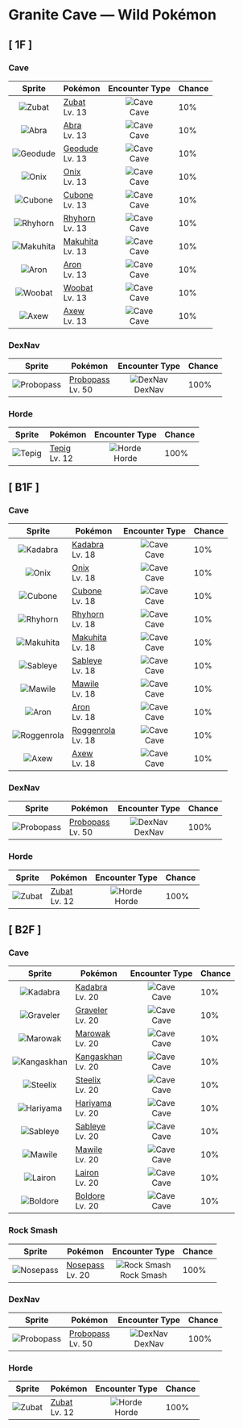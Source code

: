 # Granite Cave — Wild Pokémon

## [ 1F ]

### Cave

| Sprite | Pokémon | Encounter Type | Chance |
|:------:|---------|:--------------:|--------|
| ![Zubat](../../assets/sprites/zubat/front.gif "Zubat: Zubat avoids sunlight because exposure causes it to become unhealthy. During the daytime, it stays in caves or under the eaves of old houses, sleeping while hanging upside down.") | [Zubat](../../pokemon/zubat.md/)<br>Lv. 13 | ![Cave](../../assets/encounter_types/cave.png "Cave")<br>Cave | 10% |
| ![Abra](../../assets/sprites/abra/front.gif "Abra: Abra needs to sleep for eighteen hours a day. If it doesn’t, this Pokémon loses its ability to use telekinetic powers. If it is attacked, Abra escapes using Teleport while it is still sleeping.") | [Abra](../../pokemon/abra.md/)<br>Lv. 13 | ![Cave](../../assets/encounter_types/cave.png "Cave")<br>Cave | 10% |
| ![Geodude](../../assets/sprites/geodude/front.gif "Geodude: When Geodude sleeps deeply, it buries itself halfway into the ground. It will not awaken even if hikers step on it unwittingly. In the morning, this Pokémon rolls downhill in search of food.") | [Geodude](../../pokemon/geodude.md/)<br>Lv. 13 | ![Cave](../../assets/encounter_types/cave.png "Cave")<br>Cave | 10% |
| ![Onix](../../assets/sprites/onix/front.gif "Onix: Onix has a magnet in its brain. It acts as a compass so that this Pokémon does not lose direction while it is tunneling. As it grows older, its body becomes increasingly rounder and smoother.") | [Onix](../../pokemon/onix.md/)<br>Lv. 13 | ![Cave](../../assets/encounter_types/cave.png "Cave")<br>Cave | 10% |
| ![Cubone](../../assets/sprites/cubone/front.gif "Cubone: Cubone pines for the mother it will never see again. Seeing a likeness of its mother in the full moon, it cries. The stains on the skull the Pokémon wears are made by the tears it sheds.") | [Cubone](../../pokemon/cubone.md/)<br>Lv. 13 | ![Cave](../../assets/encounter_types/cave.png "Cave")<br>Cave | 10% |
| ![Rhyhorn](../../assets/sprites/rhyhorn/front.gif "Rhyhorn: Rhyhorn’s brain is very small. It is so dense, while on a run it forgets why it started running in the first place. It apparently remembers sometimes if it demolishes something.") | [Rhyhorn](../../pokemon/rhyhorn.md/)<br>Lv. 13 | ![Cave](../../assets/encounter_types/cave.png "Cave")<br>Cave | 10% |
| ![Makuhita](../../assets/sprites/makuhita/front.gif "Makuhita: Makuhita has a tireless spirit—it will never give up hope. It eats a lot of food, gets plenty of sleep, and it trains very rigorously. By living that way, this Pokémon packs its body with energy.") | [Makuhita](../../pokemon/makuhita.md/)<br>Lv. 13 | ![Cave](../../assets/encounter_types/cave.png "Cave")<br>Cave | 10% |
| ![Aron](../../assets/sprites/aron/front.gif "Aron: Aron has a body of steel. With one all-out charge, this Pokémon can demolish even a heavy dump truck. The destroyed dump truck then becomes a handy meal for the Pokémon.") | [Aron](../../pokemon/aron.md/)<br>Lv. 13 | ![Cave](../../assets/encounter_types/cave.png "Cave")<br>Cave | 10% |
| ![Woobat](../../assets/sprites/woobat/front.gif "Woobat: The heart-shaped mark left on a body after a Woobat has been attached to it is said to bring good fortune.") | [Woobat](../../pokemon/woobat.md/)<br>Lv. 13 | ![Cave](../../assets/encounter_types/cave.png "Cave")<br>Cave | 10% |
| ![Axew](../../assets/sprites/axew/front.gif "Axew: They mark their territory by leaving gashes in trees with their tusks. If a tusk breaks, a new one grows in quickly.") | [Axew](../../pokemon/axew.md/)<br>Lv. 13 | ![Cave](../../assets/encounter_types/cave.png "Cave")<br>Cave | 10% |

### DexNav

| Sprite | Pokémon | Encounter Type | Chance |
|:------:|---------|:--------------:|--------|
| ![Probopass](../../assets/sprites/probopass/front.gif "Probopass: It freely controls three small units called Mini-Noses using magnetic force.") | [Probopass](../../pokemon/probopass.md/)<br>Lv. 50 | ![DexNav](../../assets/encounter_types/dexnav.png "DexNav")<br>DexNav | 100% |

### Horde

| Sprite | Pokémon | Encounter Type | Chance |
|:------:|---------|:--------------:|--------|
| ![Tepig](../../assets/sprites/tepig/front.gif "Tepig: It loves to eat roasted berries, but sometimes it gets too excited and burns them to a crisp.") | [Tepig](../../pokemon/tepig.md/)<br>Lv. 12 | ![Horde](../../assets/encounter_types/horde.png "Horde")<br>Horde | 100% |

## [ B1F ]

### Cave

| Sprite | Pokémon | Encounter Type | Chance |
|:------:|---------|:--------------:|--------|
| ![Kadabra](../../assets/sprites/kadabra/front.gif "Kadabra: Kadabra holds a silver spoon in its hand. The spoon is used to amplify the alpha waves in its brain. Without the spoon, the Pokémon is said to be limited to half the usual amount of its telekinetic powers.") | [Kadabra](../../pokemon/kadabra.md/)<br>Lv. 18 | ![Cave](../../assets/encounter_types/cave.png "Cave")<br>Cave | 10% |
| ![Onix](../../assets/sprites/onix/front.gif "Onix: Onix has a magnet in its brain. It acts as a compass so that this Pokémon does not lose direction while it is tunneling. As it grows older, its body becomes increasingly rounder and smoother.") | [Onix](../../pokemon/onix.md/)<br>Lv. 18 | ![Cave](../../assets/encounter_types/cave.png "Cave")<br>Cave | 10% |
| ![Cubone](../../assets/sprites/cubone/front.gif "Cubone: Cubone pines for the mother it will never see again. Seeing a likeness of its mother in the full moon, it cries. The stains on the skull the Pokémon wears are made by the tears it sheds.") | [Cubone](../../pokemon/cubone.md/)<br>Lv. 18 | ![Cave](../../assets/encounter_types/cave.png "Cave")<br>Cave | 10% |
| ![Rhyhorn](../../assets/sprites/rhyhorn/front.gif "Rhyhorn: Rhyhorn’s brain is very small. It is so dense, while on a run it forgets why it started running in the first place. It apparently remembers sometimes if it demolishes something.") | [Rhyhorn](../../pokemon/rhyhorn.md/)<br>Lv. 18 | ![Cave](../../assets/encounter_types/cave.png "Cave")<br>Cave | 10% |
| ![Makuhita](../../assets/sprites/makuhita/front.gif "Makuhita: Makuhita has a tireless spirit—it will never give up hope. It eats a lot of food, gets plenty of sleep, and it trains very rigorously. By living that way, this Pokémon packs its body with energy.") | [Makuhita](../../pokemon/makuhita.md/)<br>Lv. 18 | ![Cave](../../assets/encounter_types/cave.png "Cave")<br>Cave | 10% |
| ![Sableye](../../assets/sprites/sableye/front.gif "Sableye: Sableye digs the ground with sharpened claws to find rocks that it eats. Substances in the eaten rocks crystallize and rise up to the Pokémon’s body surface.") | [Sableye](../../pokemon/sableye.md/)<br>Lv. 18 | ![Cave](../../assets/encounter_types/cave.png "Cave")<br>Cave | 10% |
| ![Mawile](../../assets/sprites/mawile/front.gif "Mawile: Don’t be taken in by this Pokémon’s cute face—it’s very dangerous. Mawile fools the foe into letting down its guard, then chomps down with its massive jaws. The steel jaws are really horns that have been transformed.") | [Mawile](../../pokemon/mawile.md/)<br>Lv. 18 | ![Cave](../../assets/encounter_types/cave.png "Cave")<br>Cave | 10% |
| ![Aron](../../assets/sprites/aron/front.gif "Aron: Aron has a body of steel. With one all-out charge, this Pokémon can demolish even a heavy dump truck. The destroyed dump truck then becomes a handy meal for the Pokémon.") | [Aron](../../pokemon/aron.md/)<br>Lv. 18 | ![Cave](../../assets/encounter_types/cave.png "Cave")<br>Cave | 10% |
| ![Roggenrola](../../assets/sprites/roggenrola/front.gif "Roggenrola: They were discovered a hundred years ago in an earthquake fissure. Inside each one is an energy core.") | [Roggenrola](../../pokemon/roggenrola.md/)<br>Lv. 18 | ![Cave](../../assets/encounter_types/cave.png "Cave")<br>Cave | 10% |
| ![Axew](../../assets/sprites/axew/front.gif "Axew: They mark their territory by leaving gashes in trees with their tusks. If a tusk breaks, a new one grows in quickly.") | [Axew](../../pokemon/axew.md/)<br>Lv. 18 | ![Cave](../../assets/encounter_types/cave.png "Cave")<br>Cave | 10% |

### DexNav

| Sprite | Pokémon | Encounter Type | Chance |
|:------:|---------|:--------------:|--------|
| ![Probopass](../../assets/sprites/probopass/front.gif "Probopass: It freely controls three small units called Mini-Noses using magnetic force.") | [Probopass](../../pokemon/probopass.md/)<br>Lv. 50 | ![DexNav](../../assets/encounter_types/dexnav.png "DexNav")<br>DexNav | 100% |

### Horde

| Sprite | Pokémon | Encounter Type | Chance |
|:------:|---------|:--------------:|--------|
| ![Zubat](../../assets/sprites/zubat/front.gif "Zubat: Zubat avoids sunlight because exposure causes it to become unhealthy. During the daytime, it stays in caves or under the eaves of old houses, sleeping while hanging upside down.") | [Zubat](../../pokemon/zubat.md/)<br>Lv. 12 | ![Horde](../../assets/encounter_types/horde.png "Horde")<br>Horde | 100% |

## [ B2F ]

### Cave

| Sprite | Pokémon | Encounter Type | Chance |
|:------:|---------|:--------------:|--------|
| ![Kadabra](../../assets/sprites/kadabra/front.gif "Kadabra: Kadabra holds a silver spoon in its hand. The spoon is used to amplify the alpha waves in its brain. Without the spoon, the Pokémon is said to be limited to half the usual amount of its telekinetic powers.") | [Kadabra](../../pokemon/kadabra.md/)<br>Lv. 20 | ![Cave](../../assets/encounter_types/cave.png "Cave")<br>Cave | 10% |
| ![Graveler](../../assets/sprites/graveler/front.gif "Graveler: Rocks are Graveler’s favorite food. This Pokémon will climb a mountain from the base to the summit, crunchingly feasting on rocks all the while. Upon reaching the peak, it rolls back down to the bottom.") | [Graveler](../../pokemon/graveler.md/)<br>Lv. 20 | ![Cave](../../assets/encounter_types/cave.png "Cave")<br>Cave | 10% |
| ![Marowak](../../assets/sprites/marowak/front.gif "Marowak: Marowak is the evolved form of a Cubone that has overcome its sadness at the loss of its mother and grown tough. This Pokémon’s tempered and hardened spirit is not easily broken.") | [Marowak](../../pokemon/marowak.md/)<br>Lv. 20 | ![Cave](../../assets/encounter_types/cave.png "Cave")<br>Cave | 10% |
| ![Kangaskhan](../../assets/sprites/kangaskhan/front.gif "Kangaskhan: If you come across a young Kangaskhan playing by itself, you must never disturb it or attempt to catch it. The baby Pokémon’s parent is sure to be in the area, and it will become violently enraged at you.") | [Kangaskhan](../../pokemon/kangaskhan.md/)<br>Lv. 20 | ![Cave](../../assets/encounter_types/cave.png "Cave")<br>Cave | 10% |
| ![Steelix](../../assets/sprites/steelix/front.gif "Steelix: Steelix lives even further underground than Onix. This Pokémon is known to dig toward the earth’s core. There are records of this Pokémon reaching a depth of over six-tenths of a mile underground.") | [Steelix](../../pokemon/steelix.md/)<br>Lv. 20 | ![Cave](../../assets/encounter_types/cave.png "Cave")<br>Cave | 10% |
| ![Hariyama](../../assets/sprites/hariyama/front.gif "Hariyama: Hariyama’s thick body may appear fat, but it is actually a hunk of solid muscle. If this Pokémon bears down and tightens all its muscles, its body becomes as hard as a rock.") | [Hariyama](../../pokemon/hariyama.md/)<br>Lv. 20 | ![Cave](../../assets/encounter_types/cave.png "Cave")<br>Cave | 10% |
| ![Sableye](../../assets/sprites/sableye/front.gif "Sableye: Sableye digs the ground with sharpened claws to find rocks that it eats. Substances in the eaten rocks crystallize and rise up to the Pokémon’s body surface.") | [Sableye](../../pokemon/sableye.md/)<br>Lv. 20 | ![Cave](../../assets/encounter_types/cave.png "Cave")<br>Cave | 10% |
| ![Mawile](../../assets/sprites/mawile/front.gif "Mawile: Don’t be taken in by this Pokémon’s cute face—it’s very dangerous. Mawile fools the foe into letting down its guard, then chomps down with its massive jaws. The steel jaws are really horns that have been transformed.") | [Mawile](../../pokemon/mawile.md/)<br>Lv. 20 | ![Cave](../../assets/encounter_types/cave.png "Cave")<br>Cave | 10% |
| ![Lairon](../../assets/sprites/lairon/front.gif "Lairon: Lairon feeds on iron contained in rocks and water. It makes its nest on mountains where iron ore is buried. As a result, the Pokémon often clashes with humans mining the iron ore.") | [Lairon](../../pokemon/lairon.md/)<br>Lv. 20 | ![Cave](../../assets/encounter_types/cave.png "Cave")<br>Cave | 10% |
| ![Boldore](../../assets/sprites/boldore/front.gif "Boldore: When it is healthy, its core sticks out. Always facing the same way, it swiftly moves front to back and left to right.") | [Boldore](../../pokemon/boldore.md/)<br>Lv. 20 | ![Cave](../../assets/encounter_types/cave.png "Cave")<br>Cave | 10% |

### Rock Smash

| Sprite | Pokémon | Encounter Type | Chance |
|:------:|---------|:--------------:|--------|
| ![Nosepass](../../assets/sprites/nosepass/front.gif "Nosepass: Nosepass had been said to be completely unmoving, with its magnetic nose pointed due north. However, close observation has revealed that the Pokémon actually moves by a little over 3/8 of an inch every year.") | [Nosepass](../../pokemon/nosepass.md/)<br>Lv. 20 | ![Rock Smash](../../assets/encounter_types/rock_smash.png "Rock Smash")<br>Rock Smash | 100% |

### DexNav

| Sprite | Pokémon | Encounter Type | Chance |
|:------:|---------|:--------------:|--------|
| ![Probopass](../../assets/sprites/probopass/front.gif "Probopass: It freely controls three small units called Mini-Noses using magnetic force.") | [Probopass](../../pokemon/probopass.md/)<br>Lv. 50 | ![DexNav](../../assets/encounter_types/dexnav.png "DexNav")<br>DexNav | 100% |

### Horde

| Sprite | Pokémon | Encounter Type | Chance |
|:------:|---------|:--------------:|--------|
| ![Zubat](../../assets/sprites/zubat/front.gif "Zubat: Zubat avoids sunlight because exposure causes it to become unhealthy. During the daytime, it stays in caves or under the eaves of old houses, sleeping while hanging upside down.") | [Zubat](../../pokemon/zubat.md/)<br>Lv. 12 | ![Horde](../../assets/encounter_types/horde.png "Horde")<br>Horde | 100% |

